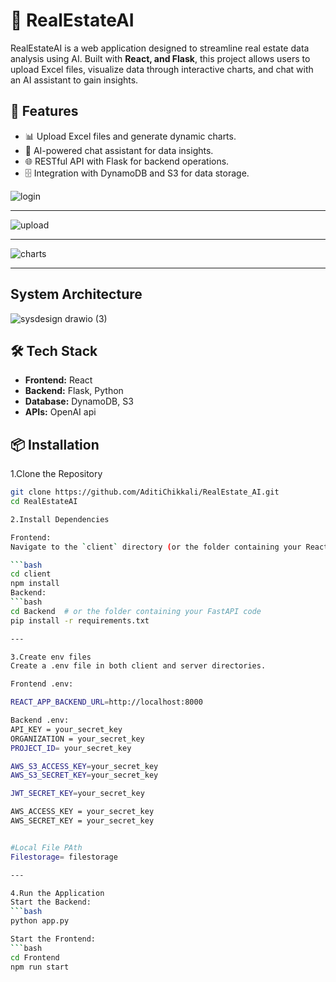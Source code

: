 # 🏡 RealEstateAI
RealEstateAI is a web application designed to streamline real estate data analysis using AI. Built with **React,  and Flask**, this project allows users to upload Excel files, visualize data through interactive charts, and chat with an AI assistant to gain insights.

## 🚀 **Features**
- 📊 Upload Excel files and generate dynamic charts.
- 🤖 AI-powered chat assistant for data insights.
- 🌐 RESTful API with Flask for backend operations.
- 🗄️ Integration with DynamoDB and S3 for data storage.


![login](https://github.com/user-attachments/assets/89155751-4c98-45b9-b15e-14354f236441)

---

![upload](https://github.com/user-attachments/assets/7a18fd9c-a853-4d20-9366-a6623e92a32b)

---

![charts](https://github.com/user-attachments/assets/a00328e0-f5a4-4d51-a8d2-50778146f843)

---

## System Architecture

![sysdesign drawio (3)](https://github.com/user-attachments/assets/e869b37d-6f64-4fce-8186-0098632851a2)

## 🛠 **Tech Stack**
- **Frontend:** React
- **Backend:** Flask, Python
- **Database:** DynamoDB, S3
- **APIs:** OpenAI api



## 📦 **Installation**


1.Clone the Repository
```bash
git clone https://github.com/AditiChikkali/RealEstate_AI.git
cd RealEstateAI

2.Install Dependencies

Frontend:
Navigate to the `client` directory (or the folder containing your React code) and run:

```bash
cd client
npm install
Backend:
```bash
cd Backend  # or the folder containing your FastAPI code
pip install -r requirements.txt

---

3.Create env files
Create a .env file in both client and server directories.

Frontend .env:

REACT_APP_BACKEND_URL=http://localhost:8000

Backend .env:
API_KEY = your_secret_key
ORGANIZATION = your_secret_key
PROJECT_ID= your_secret_key

AWS_S3_ACCESS_KEY=your_secret_key
AWS_S3_SECRET_KEY=your_secret_key

JWT_SECRET_KEY=your_secret_key

AWS_ACCESS_KEY = your_secret_key
AWS_SECRET_KEY = your_secret_key


#Local File PAth
Filestorage= filestorage

---

4.Run the Application
Start the Backend:
```bash
python app.py

Start the Frontend:
```bash
cd Frontend
npm run start
